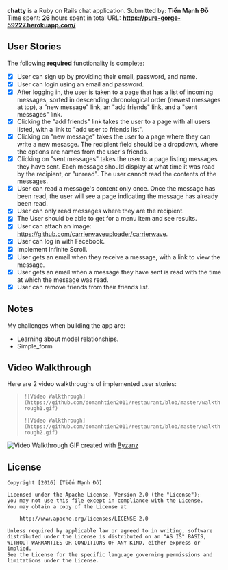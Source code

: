 **chatty** is a Ruby on Rails chat application.
Submitted by: **Tiến Mạnh Đỗ**
Time spent: **26** hours spent in total
URL: **https://pure-gorge-59227.herokuapp.com/**
## User Stories

The following **required** functionality is complete:
* [x] User can sign up by providing their email, password, and name.
* [x] User can login using an email and password.
* [x] After logging in, the user is taken to a page that has a list of incoming messages, sorted in descending chronological order (newest messages at top), a "new message" link, an "add friends" link, and a "sent messages" link.
* [x] Clicking the "add friends" link takes the user to a page with all users listed, with a link to "add user to friends list".
* [x] Clicking on "new message" takes the user to a page where they can write a new mesasge. The recipient field should be a dropdown, where the options are names from the user's friends.
* [x] Clicking on "sent messages" takes the user to a page listing messages they have sent. Each message should display at what time it was read by the recipient, or "unread". The user cannot read the contents of the messages.
* [x] User can read a message's content only once. Once the message has been read, the user will see a page indicating the message has already been read.
* [x] User can only read messages where they are the recipient.
* [x] The User should be able to get for a menu item and see results.
* [x] User can attach an image: https://github.com/carrierwaveuploader/carrierwave.
* [x] User can log in with Facebook.
* [x] Implement Infinite Scroll.
* [x] User gets an email when they receive a message, with a link to view the message.
* [x] User gets an email when a message they have sent is read with the time at which the message was read.
* [x] User can remove friends from their friends list.

## Notes
My challenges when building the app are:
* Learning about model relationships.
* Simple_form

## Video Walkthrough

Here are 2 video walkthroughs of implemented user stories:
> `![Video Walkthrough](https://github.com/domanhtien2011/restaurant/blob/master/walkthrough1.gif)`
>
> `![Video Walkthrough](https://github.com/domanhtien2011/restaurant/blob/master/walkthrough2.gif)`
>
![Video Walkthrough]()
GIF created with [Byzanz](https://github.com/GNOME/byzanz)

## License

    Copyright [2016] [Tiến Mạnh Đỗ]

    Licensed under the Apache License, Version 2.0 (the "License");
    you may not use this file except in compliance with the License.
    You may obtain a copy of the License at

        http://www.apache.org/licenses/LICENSE-2.0

    Unless required by applicable law or agreed to in writing, software
    distributed under the License is distributed on an "AS IS" BASIS,
    WITHOUT WARRANTIES OR CONDITIONS OF ANY KIND, either express or implied.
    See the License for the specific language governing permissions and
    limitations under the License.
